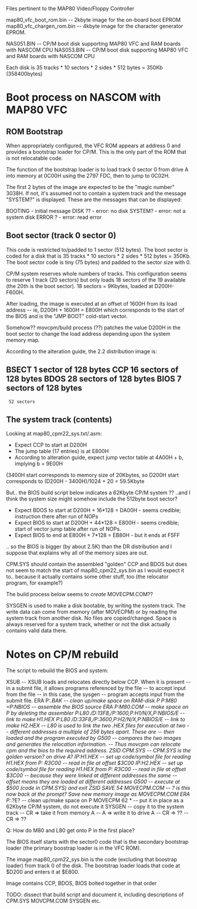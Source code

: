 Files pertinent to the MAP80 Video/Floppy Controller

map80_vfc_boot_rom.bin     -- 2kbyte image for the on-board boot EPROM
map80_vfc_chargen_rom.bin  -- 4kbyte image for the character generator
                              EPROM.

NAS051.BIN -- CP/M boot disk supporting MAP80 VFC and RAM boards with NASCOM CPU
NAS053.BIN -- CP/M boot disk supporting MAP80 VFC and RAM boards with NASCOM CPU

Each disk is 35 tracks * 10 sectors * 2 sides * 512 bytes = 350Kb (358400bytes)


# Boot process on NASCOM with MAP80 VFC

## ROM Bootstrap

When appropriately configured, the VFC ROM appears at address 0 and provides a
bootstrap loader for CP/M. This is the only part of the ROM that is not
relocatable code.

The function of the bootstrap loader is to load track 0 sector 0 from drive A
into memory at 0C00H using the 2797 FDC, then to jump to 0C02H.

The first 2 bytes of the image are expected to be the "magic number" 3038H.
If not, it's assumed not to contain a system track and the message "SYSTEM?"
is displayed. These are the messages that can be displayed:

BOOTING          - initial message
DISK ??          - error: no disk
SYSTEM?          - error: not a system disk
ERROR ?          - error: read error

## Boot sector (track 0 sector 0)

This code is restricted to/padded to 1 sector (512 bytes). The boot sector is
coded for a disk that is 35 tracks * 10 sectors * 2 sides * 512 bytes =
350Kb. The boot sector code is tiny (75 bytes) and padded to the sector size
with 0.

CP/M system reserves whole numbers of tracks. This configuration seems to
reserve 1 track (20 sectors) but only loads 18 sectors of the 19 available
(the 20th is the boot sector). 18 sectors = 9Kbytes, loaded at D200H-F600H.

After loading, the image is executed at an offset of 1600H from its load address
-- ie, D200H + 1600H = E800H which corresponds to the start of the BIOS and is
the "JMP BOOT" cold-start vector.

Somehow?? movcpm/build process (??) patches the value D200H in the boot sector
to change the load address depending upon the system memory map.

According to the alteration guide, the 2.2 distribution image is:

BSECT 1 sector  of 128 bytes
CCP  16 sectors of 128 bytes
BDOS 28 sectors of 128 bytes
BIOS  7 sectors of 128 bytes
-------
     52 sectors


## The system track (contents)

Looking at map80_cpm22_sys.txt/.asm:

* Expect CCP to start at D200H
* The jump table (17 entries) is at E800H
* According to alteration guide, expect jump vector table at 4A00H + b, implying b = 9E00H

(3400H start corresponds to memory size of 20Kbytes, so D200H start corresponds to (D200H - 3400H)/1024 + 20 = 59.5Kbyte

But.. the BIOS build script below indicates a 62Kbyte CP/M system ??
..and I think the system size might somehow include the 512byte boot sector?

* Expect BDOS to start at D200H + 16*128 = DA00H - seems credible; instruction there after run of NOPs
* Expect BIOS to start at D200H + 44*128 = E800H - seems credible; start of vector jump table after run of NOPs.
* Expect BIOS to end at   E800H +  7*128 = EB80H - but it ends at F5FF

.. so the BIOS is bigger (by about 2.5K) than the DR distribution and I suppose
that explains why all of the memory sizes are out.

CPM.SYS should contain the assembled "golden" CCP and BDOS but does not seem to
match the start of map80_cpm22_sys.bin as I would expect it to.. because it
actually contains some other stuff, too (the relocator program, for example?)

The build process below seems to *create* MOVECPM.COM??

SYSGEN is used to make a disk bootable, by writing the system track. The write
data can come from memory (after MOVECPM) or by reading the system track from
another disk. No files are copied/changed. Space is always reserved for a system
track, whether or not the disk actually contains valid data there.


# Notes on CP/M rebuild

The script to rebuild the BIOS and system:

XSUB                                           -- XSUB loads and relocates directly below CCP. When it is present
                                               -- in a submit file, it allows programs referenced by the file
                                               -- to accept input from the file -- in this case, the sysgen
                                               -- program accepts input from the submit file.
ERA P:*.BAK                                    -- clean up/make space on RAM-disk P
P:M80 =P:NBIOS                                 -- assemble the BIOS source
ERA P:M80.COM                                  -- make space on P by deleting the assembler
P:L80 /D:13F8,/P:1600,P:H1/N/X,P:NBIOS/E       -- link to make H1.HEX
P:L80 /D:33F8,/P:3600,P:H2/N/X,P:NBIOS/E       -- link to make H2.HEX
                                               -- L80 is used to link the two .HEX files for execution at two
                                               -- different addresses a multiple of 256 bytes apart. These are
                                               -- then loaded and the program executed by G500
                                               -- compares the two images and generates the relocation information.
                                               -- Thus movcpm can relocate cpm and the bios to the required address.
ZSID CPM.SYS                                   -- CPM.SYS is the golden version? on drive A?
IP:H1.HEX                                      -- set up code/symbol file for reading H1.HEX from P:
R3C00                                          -- read in file at offset $3C00
IP:H2.HEX                                      -- set up code/symbol file for reading H1.HEX from P:
R3C00                                          -- read in file at offset $3C00
                                               -- because they were linked at different addresses the same
                                               -- offset means they are loaded at different addresses
G500                                           -- execute at $500 (code in CPM.SYS) and exit ZSID
SAVE 54 MOVECPM.COM                            -- ? is this now back at the prompt? Save new memory image as MOVECPM.COM
ERA P:*.?E?                                    -- clean up/make space on P
MOVECPM 62 *                                   -- put it in place as a 62Kbyte CP/M system, do not execute it
SYSGEN                                         -- copy it to the system track
                                               -- CR => take it from memory
A                                              -- A => write it to drive A
                                               -- CR => ??
                                               -- CR => ??


Q: How do M80 and L80 get onto P in the first place?

The BIOS itself starts with the sector0 code that is the secondary bootstrap loader
(the primary boostrap loader is in the VFC ROM).

The image map80_cpm22_sys.bin is the code (excluding that boostrap loader) from
track 0 of the disk. The bootstrap loader loads that code at $D200 and enters it
at $E800.

Image contains CCP, BDOS, BIOS bolted together in that order

TODO: dissect that build script and document it, including descriptions of
CPM.SYS MOVCPM.COM SYSGEN etc.

